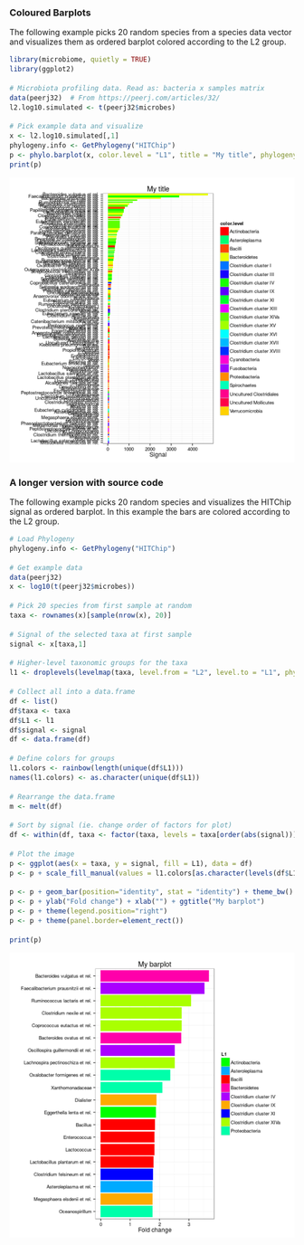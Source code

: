 ### Coloured Barplots

The following example picks 20 random species from a species data
vector and visualizes them as ordered barplot colored according to the
L2 group.


```r
library(microbiome, quietly = TRUE)
library(ggplot2)

# Microbiota profiling data. Read as: bacteria x samples matrix
data(peerj32)  # From https://peerj.com/articles/32/
l2.log10.simulated <- t(peerj32$microbes)

# Pick example data and visualize
x <- l2.log10.simulated[,1]
phylogeny.info <- GetPhylogeny("HITChip")
p <- phylo.barplot(x, color.level = "L1", title = "My title", phylogeny.info = phylogeny.info, plot = FALSE)
print(p)
```

![plot of chunk barplot](figure/barplot-1.png) 


### A longer version with source code

The following example picks 20 random species and visualizes the HITChip signal as ordered barplot. In this example the bars are colored according to the L2 group. 


```r
# Load Phylogeny
phylogeny.info <- GetPhylogeny("HITChip")

# Get example data 
data(peerj32)
x <- log10(t(peerj32$microbes))

# Pick 20 species from first sample at random
taxa <- rownames(x)[sample(nrow(x), 20)]

# Signal of the selected taxa at first sample
signal <- x[taxa,1]

# Higher-level taxonomic groups for the taxa
l1 <- droplevels(levelmap(taxa, level.from = "L2", level.to = "L1", phylogeny.info = phylogeny.info))

# Collect all into a data.frame
df <- list()
df$taxa <- taxa
df$L1 <- l1
df$signal <- signal
df <- data.frame(df)

# Define colors for groups
l1.colors <- rainbow(length(unique(df$L1)))
names(l1.colors) <- as.character(unique(df$L1))

# Rearrange the data.frame
m <- melt(df)

# Sort by signal (ie. change order of factors for plot)
df <- within(df, taxa <- factor(taxa, levels = taxa[order(abs(signal))]))

# Plot the image
p <- ggplot(aes(x = taxa, y = signal, fill = L1), data = df) 
p <- p + scale_fill_manual(values = l1.colors[as.character(levels(df$L1))])

p <- p + geom_bar(position="identity", stat = "identity") + theme_bw() + coord_flip()
p <- p + ylab("Fold change") + xlab("") + ggtitle("My barplot")
p <- p + theme(legend.position="right")
p <- p + theme(panel.border=element_rect())

print(p)
```

![plot of chunk barplot-example2](figure/barplot-example2-1.png) 
